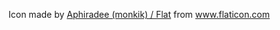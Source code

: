 Icon made by <a href="https://www.flaticon.com/authors/monkik">Aphiradee (monkik) / Flat</a> from <a href="www.flaticon.com">www.flaticon.com</a>
